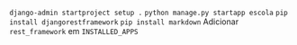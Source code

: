 `django-admin startproject setup .`
`python manage.py startapp escola`
`pip install djangorestframework`
`pip install markdown`
Adicionar `rest_framework` em `INSTALLED_APPS`